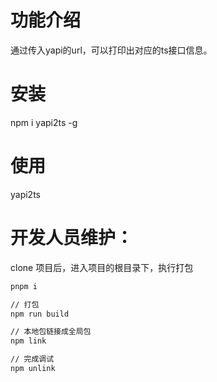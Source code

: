 # 功能介绍
通过传入yapi的url，可以打印出对应的ts接口信息。

# 安装
npm i yapi2ts -g 

# 使用
yapi2ts

# 开发人员维护：

clone 项目后，进入项目的根目录下，执行打包 

```sh
pnpm i 

// 打包
npm run build

// 本地包链接成全局包
npm link

// 完成调试
npm unlink
```

